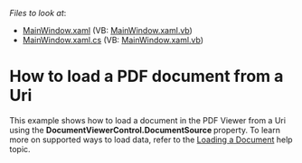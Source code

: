 <!-- default file list -->
*Files to look at*:

* [MainWindow.xaml](./CS/LoadPDFDocument/MainWindow.xaml) (VB: [MainWindow.xaml.vb](./VB/LoadPDFDocument/MainWindow.xaml.vb))
* [MainWindow.xaml.cs](./CS/LoadPDFDocument/MainWindow.xaml.cs) (VB: [MainWindow.xaml.vb](./VB/LoadPDFDocument/MainWindow.xaml.vb))
<!-- default file list end -->
# How to load a PDF document from a Uri


This example shows how to load a document in the PDF Viewer from a Uri using the <strong>DocumentViewerControl.DocumentSource </strong>property. To learn more on supported ways to load data, refer to the <a href="https://documentation.devexpress.com/#WPF/CustomDocument114332">Loading a Document</a> help topic.

<br/>


